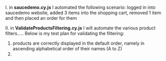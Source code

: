 I. in **saucedemo.cy.js** I automated the following scenario: logged in into saucedemo website, added 3 items into the shopping cart, removed 1 item and then placed an order for them

II. in **ValidateProductsFiltering.cy.js** I will automate the various product filters.....
Below is my test plan for validating the filtering:
  1) products are correctly displayed in the default order, namely in ascending alphabetical order of their names (A to Z)
  2)  
